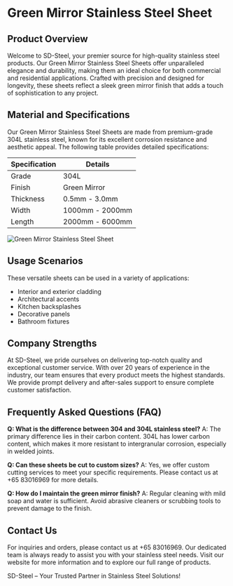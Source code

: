 # Green Mirror Stainless Steel Sheet

## Product Overview
Welcome to SD-Steel, your premier source for high-quality stainless steel products. Our Green Mirror Stainless Steel Sheets offer unparalleled elegance and durability, making them an ideal choice for both commercial and residential applications. Crafted with precision and designed for longevity, these sheets reflect a sleek green mirror finish that adds a touch of sophistication to any project.

## Material and Specifications
Our Green Mirror Stainless Steel Sheets are made from premium-grade 304L stainless steel, known for its excellent corrosion resistance and aesthetic appeal. The following table provides detailed specifications:

| Specification | Details |
|---------------|---------|
| Grade         | 304L    |
| Finish        | Green Mirror |
| Thickness     | 0.5mm - 3.0mm |
| Width         | 1000mm - 2000mm |
| Length        | 2000mm - 6000mm |

![Green Mirror Stainless Steel Sheet](https://github.com/user-attachments/assets/2567258e-e124-4816-932d-1809bd27ef0b)

## Usage Scenarios
These versatile sheets can be used in a variety of applications:
- Interior and exterior cladding
- Architectural accents
- Kitchen backsplashes
- Decorative panels
- Bathroom fixtures

## Company Strengths
At SD-Steel, we pride ourselves on delivering top-notch quality and exceptional customer service. With over 20 years of experience in the industry, our team ensures that every product meets the highest standards. We provide prompt delivery and after-sales support to ensure complete customer satisfaction.

## Frequently Asked Questions (FAQ)
**Q: What is the difference between 304 and 304L stainless steel?**
A: The primary difference lies in their carbon content. 304L has lower carbon content, which makes it more resistant to intergranular corrosion, especially in welded joints.

**Q: Can these sheets be cut to custom sizes?**
A: Yes, we offer custom cutting services to meet your specific requirements. Please contact us at +65 83016969 for more details.

**Q: How do I maintain the green mirror finish?**
A: Regular cleaning with mild soap and water is sufficient. Avoid abrasive cleaners or scrubbing tools to prevent damage to the finish.

## Contact Us
For inquiries and orders, please contact us at +65 83016969. Our dedicated team is always ready to assist you with your stainless steel needs. Visit our website for more information and to explore our full range of products.

SD-Steel – Your Trusted Partner in Stainless Steel Solutions!